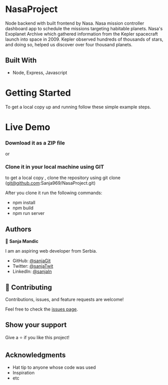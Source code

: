 # NasaProject

 Node backend with built frontend by Nasa. Nasa mission controller dashboard app to schedule the missions targeting habitable planets. Nasa's Exoplanet Archive which gathered information from the Kepler spacecraft launch into space in 2009. Kepler observed hundreds of thousands of stars, and doing so, helped us discover over four thousand planets.

## Built With

- Node, Express, Javascript

# Getting Started

To get a local copy up and running follow these simple example steps.

# Live Demo


### Download it as a ZIP file
or

### Clone it in your local machine using GIT
to get a local copy , clone the repository using git clone
(git@github.com:Sanja969/NasaProject.git)

After you clone it run  the following commands:

- npm install
- npm build
- npm run server


## Authors

👤 **Sanja Mandic**

I am an aspiring web developer from Serbia.
- GitHub: [@sanjaGit](https://github.com/Sanja969)
- Twitter: [@sanjaTwit](https://twitter.com/SanjaMandic42)
- LinkedIn: [@sanjaIn](https://linkedin.com/in/sanja-mandic-823995a2/)

## 🤝 Contributing

Contributions, issues, and feature requests are welcome!

Feel free to check the [issues page](../../issues/).

## Show your support

Give a ⭐️ if you like this project!

## Acknowledgments

- Hat tip to anyone whose code was used
- Inspiration
- etc